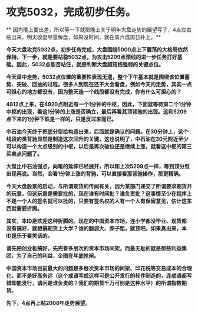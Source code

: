 攻克5032，完成初步任务。
====



** 因为晚上要出差，所以等一下就把晚上关于明年大盘走势的展望写了，4点左右贴出来。明天收盘尽量解盘，如果没时间，就在周六或周日补上。**

**今天大盘攻克5032点，初步任务完成，大盘围绕5000点上下震荡的大格局依然保持。下一步，就是要站稳5032点，为攻击5209点颈线的进一步任务打好基础。因此，5032点能否站住，就是判断大盘超短线强弱的关键点位。**

**今天盘中走势，5032点位置的重要性表现无遗，整个下午基本就是围绕该位置蓄势、突破、回抽的过程。很多人到现在还不大会看盘，例如今天的走势，其实一点可担心的地方都没有，因为整天连一个线段都没有完成，你有什么可担心的？**

**4812点上来，在4920点附近有一个1分钟的中枢，因此，下面就等待第二个1分钟中枢的出现，看这1分钟的上涨是否确立，最后再看其顶背驰的出现。这和5209点下来的1分钟下跌是一样的，只是反过来而已。**

**中石油今天终于把底分型给构造出来，后面就是确认的问题。在30分钟上，这个线段的类背驰显然是制造这次回升的关键，这也说明了，中石油在30元附近至少可以构造一个大点级别的中枢，以后是再次破位还是继续上涨，就看这中枢的第三买卖点问题了。**

**大盘比中石油强点，向笔的延伸已经展开，所以和上次5209点一样，等到顶分型出现再说。当然，会看1分钟上涨的背驰，可以直接看那背驰操作，那更精确。**

**今天大盘股票的启动，与所谓期货的传闻有关，因为某部门递交了所谓要求期货开的玩意，但这玩意是需要批的，现在谁有时间批？谁负责批？这事情至少在程序上不是一个人的签名就可以批的，只要有签名权的人有一个人有保留意见，估计这东西就需要折腾。**

**其实，本ID是欢迎这种折腾的。现在的中国资本市场，连小学都没毕业、现货都没有搞好，就想搞期货上大学？谁的脑袋大、脖子粗，就顶吧。如果真出来，本ID是乐于看笑话的。**

**请先把创业板搞好，先完善多层次的资本市场间架。而最无耻的就是那些利益集团，为了自己的利益，企图在年底抢闸。**

**中国资本市场目前最大的问题是多层次资本市场的间架、印花税等交易成本的合理化，而不是好高务远（这个成语写成这样可是公开发行的软件制造的，连成语都写错却能发行，请问是谁负责的？我们的期货千万可别是这种水平）的所谓指数期货。**

**先下，4点再上帖2008年走势展望。**
